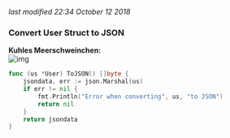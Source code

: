 <i class='last-modified'>last modified 22:34 October 12 2018</i>
### Convert User Struct to JSON
**Kuhles Meerschweinchen:**  
![img](https://files.gamebanana.com/img/ico/sprays/5076a41eda117.gif)

```go
func (us *User) ToJSON() []byte {
	jsondata, err := json.Marshal(us)
	if err != nil {
		fmt.Println("Error when converting", us, "to JSON")
		return nil
	}
	return jsondata
}
```